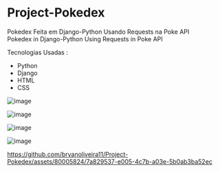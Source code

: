 ﻿# Project-Pokedex
Pokedex Feita em Django-Python Usando Requests na Poke API <br/>
Pokedex in Django-Python Using Requests in Poke API

Tecnologias Usadas :

- Python
- Django
- HTML
- CSS

![image](https://github.com/bryanoliveira11/Project-Pokedex/assets/80005824/286e2d0b-139d-46d5-87ab-6f89e1b12d27)

![image](https://github.com/bryanoliveira11/Project-Pokedex/assets/80005824/2e47493a-cf2a-44cf-93eb-785680d73604)

![image](https://github.com/bryanoliveira11/Project-Pokedex/assets/80005824/91bcf488-d664-45e1-b9d4-21a03a04ae75)

![image](https://github.com/bryanoliveira11/Project-Pokedex/assets/80005824/f4d7089c-1c41-4fe8-b515-9b0a7ca82357)


https://github.com/bryanoliveira11/Project-Pokedex/assets/80005824/7a829537-e005-4c7b-a03e-5b0ab3ba52ec

